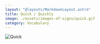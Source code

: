 ```yaml
---
layout: "@layouts/MarkdownLayout.astro"
title: Quick / Quickly
image: ./assets/images-of-signs/quick.gif
category: Vocabulary
---
```


![Quick](@signs/quick.gif)
